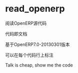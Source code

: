 read_openerp
============

阅读OpenERP源代码

代码即文档

基于OpenERP7.0-20130301版本

可以在每个代码行上标注

Talk is cheap, show me the code